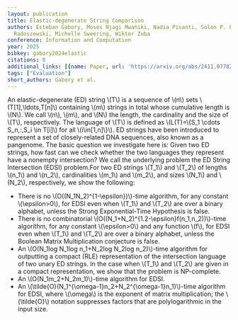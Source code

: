 ```yaml
---
layout: publication
title: Elastic-degenerate String Comparison
authors: Esteban Gabory, Moses Njagi Mwaniki, Nadia Pisanti, Solon P. Pissis, Jakub
  Radoszewski, Michelle Sweering, Wiktor Zuba
conference: Information and Computation
year: 2025
bibkey: gabory2024elastic
citations: 0
additional_links: [{name: Paper, url: 'https://arxiv.org/abs/2411.07782'}]
tags: ["Evaluation"]
short_authors: Gabory et al.
---
```

An elastic-degenerate (ED) string \\(T\\) is a sequence of \\(n\\) sets
\\(T[1],\ldots,T[n]\\) containing \\(m\\) strings in total whose cumulative length is
\\(N\\). We call \\(n\\), \\(m\\), and \\(N\\) the length, the cardinality and the size of \\(T\\),
respectively. The language of \\(T\\) is defined as \\(L(T)=\\{S_1 \cdots S_n\,:\,S_i
\in T[i]\\) for all \\(i\in[1,n]\\}\\). ED strings have been introduced to represent a
set of closely-related DNA sequences, also known as a pangenome. The basic
question we investigate here is: Given two ED strings, how fast can we check
whether the two languages they represent have a nonempty intersection? We call
the underlying problem the ED String Intersection (EDSI) problem.For two ED
strings \\(T_1\\) and \\(T_2\\) of lengths \\(n_1\\) and \\(n_2\\), cardinalities \\(m_1\\) and
\\(m_2\\), and sizes \\(N_1\\) and \\(N_2\\), respectively, we show the following:
  - There is no \\(O((N_1N_2)^\{1-\epsilon\})\\)-time algorithm, for any constant
\\(\epsilon>0\\), for EDSI even when \\(T_1\\) and \\(T_2\\) are over a binary alphabet,
unless the Strong Exponential-Time Hypothesis is false.
  - There is no combinatorial \\(O((N_1+N_2)^\{1.2-\epsilon\}f(n_1,n_2))\\)-time
algorithm, for any constant \\(\epsilon>0\\) and any function \\(f\\), for EDSI even
when \\(T_1\\) and \\(T_2\\) are over a binary alphabet, unless the Boolean Matrix
Multiplication conjecture is false.
  - An \\(O(N_1log N_1log n_1+N_2log N_2log n_2)\\)-time algorithm for
outputting a compact (RLE) representation of the intersection language of two
unary ED strings. In the case when \\(T_1\\) and \\(T_2\\) are given in a compact
representation, we show that the problem is NP-complete.
  - An \\(O(N_1m_2+N_2m_1)\\)-time algorithm for EDSI.
  - An \\(\tilde\{O\}(N_1^\{\omega-1\}n_2+N_2^\{\omega-1\}n_1)\\)-time algorithm for
EDSI, where \\(\omega\\) is the exponent of matrix multiplication; the \\(\tilde\{O\}\\)
notation suppresses factors that are polylogarithmic in the input size.